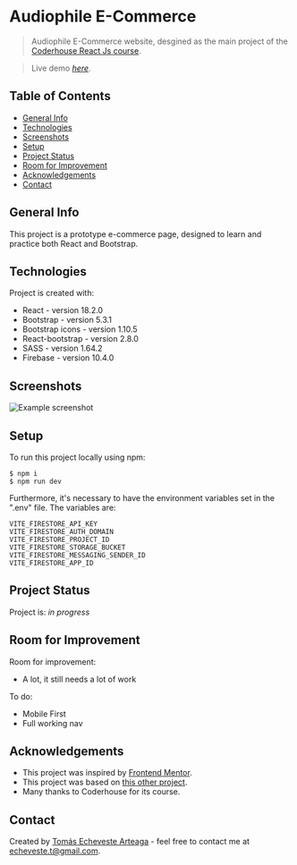 # Audiophile E-Commerce

> Audiophile E-Commerce website, desgined as the main project of the <a href="https://www.coderhouse.com/online/reactjs" target="_blank" rel="noopener">Coderhouse React Js course</a>.

> Live demo [_here_](https://audiophile-ecommerce-faradar.vercel.app/).

## Table of Contents

- [General Info](#general-info)
- [Technologies](#technologies)
- [Screenshots](#screenshots)
- [Setup](#setup)
- [Project Status](#project-status)
- [Room for Improvement](#room-for-improvement)
- [Acknowledgements](#acknowledgements)
- [Contact](#contact)

## General Info

This project is a prototype e-commerce page, designed to learn and practice both React and Bootstrap.

## Technologies

Project is created with:

- React - version 18.2.0
- Bootstrap - version 5.3.1
- Bootstrap icons - version 1.10.5
- React-bootstrap - version 2.8.0
- SASS - version 1.64.2
- Firebase - version 10.4.0

## Screenshots

![Example screenshot](./img/screenshot.png)

## Setup

To run this project locally using npm:

```
$ npm i
$ npm run dev
```

Furthermore, it's necessary to have the environment variables set in the ".env" file. The variables are:

```
VITE_FIRESTORE_API_KEY
VITE_FIRESTORE_AUTH_DOMAIN
VITE_FIRESTORE_PROJECT_ID
VITE_FIRESTORE_STORAGE_BUCKET
VITE_FIRESTORE_MESSAGING_SENDER_ID
VITE_FIRESTORE_APP_ID
```

## Project Status

Project is: _in progress_

## Room for Improvement

Room for improvement:

- A lot, it still needs a lot of work

To do:

- Mobile First
- Full working nav

## Acknowledgements

- This project was inspired by <a href="https://www.frontendmentor.io/challenges/audiophile-ecommerce-website-C8cuSd_wx" target="_blank" rel="noopener">Frontend Mentor</a>.
- This project was based on <a href="https://github.com/mbart13/audiophile-ecommerce-website">this other project</a>.
- Many thanks to Coderhouse for its course.

## Contact

Created by <a href="https://github.com/faradar" target="_blank" rel="noopener">Tomás Echeveste Arteaga</a> - feel free to contact me at <echeveste.t@gmail.com>.
